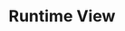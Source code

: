 # Runtime View

<!--
## \<Runtime Scenario 1\>

  - *\<insert runtime diagram or textual description of the scenario\>*

  - *\<insert description of the notable aspects of the interactions
    between the building block instances depicted in this diagram.\>*

## \<Runtime Scenario 2\>

## …

## \<Runtime Scenario n\>
-->

